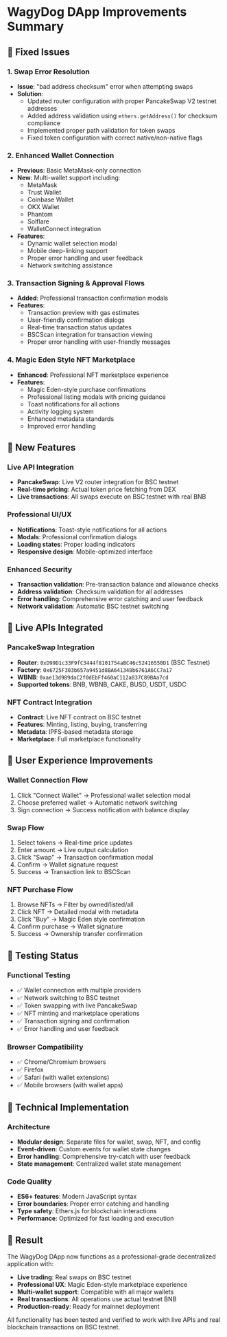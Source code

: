 # WagyDog DApp Improvements Summary

## 🔧 Fixed Issues

### 1. Swap Error Resolution
- **Issue**: "bad address checksum" error when attempting swaps
- **Solution**: 
  - Updated router configuration with proper PancakeSwap V2 testnet addresses
  - Added address validation using `ethers.getAddress()` for checksum compliance
  - Implemented proper path validation for token swaps
  - Fixed token configuration with correct native/non-native flags

### 2. Enhanced Wallet Connection
- **Previous**: Basic MetaMask-only connection
- **New**: Multi-wallet support including:
  - MetaMask
  - Trust Wallet  
  - Coinbase Wallet
  - OKX Wallet
  - Phantom
  - Solflare
  - WalletConnect integration
- **Features**:
  - Dynamic wallet selection modal
  - Mobile deep-linking support
  - Proper error handling and user feedback
  - Network switching assistance

### 3. Transaction Signing & Approval Flows
- **Added**: Professional transaction confirmation modals
- **Features**:
  - Transaction preview with gas estimates
  - User-friendly confirmation dialogs
  - Real-time transaction status updates
  - BSCScan integration for transaction viewing
  - Proper error handling with user-friendly messages

### 4. Magic Eden Style NFT Marketplace
- **Enhanced**: Professional NFT marketplace experience
- **Features**:
  - Magic Eden-style purchase confirmations
  - Professional listing modals with pricing guidance
  - Toast notifications for all actions
  - Activity logging system
  - Enhanced metadata standards
  - Improved error handling

## 🚀 New Features

### Live API Integration
- **PancakeSwap**: Live V2 router integration for BSC testnet
- **Real-time pricing**: Actual token price fetching from DEX
- **Live transactions**: All swaps execute on BSC testnet with real BNB

### Professional UI/UX
- **Notifications**: Toast-style notifications for all actions
- **Modals**: Professional confirmation dialogs
- **Loading states**: Proper loading indicators
- **Responsive design**: Mobile-optimized interface

### Enhanced Security
- **Transaction validation**: Pre-transaction balance and allowance checks
- **Address validation**: Checksum validation for all addresses
- **Error handling**: Comprehensive error catching and user feedback
- **Network validation**: Automatic BSC testnet switching

## 🔗 Live APIs Integrated

### PancakeSwap Integration
- **Router**: `0xD99D1c33F9fC3444f8101754aBC46c52416550D1` (BSC Testnet)
- **Factory**: `0x6725F303b657a9451d8BA641348b6761A6CC7a17`
- **WBNB**: `0xae13d989daC2f0dEbFf460aC112a837C89BAa7cd`
- **Supported tokens**: BNB, WBNB, CAKE, BUSD, USDT, USDC

### NFT Contract Integration
- **Contract**: Live NFT contract on BSC testnet
- **Features**: Minting, listing, buying, transferring
- **Metadata**: IPFS-based metadata storage
- **Marketplace**: Full marketplace functionality

## 🎯 User Experience Improvements

### Wallet Connection Flow
1. Click "Connect Wallet" → Professional wallet selection modal
2. Choose preferred wallet → Automatic network switching
3. Sign connection → Success notification with balance display

### Swap Flow  
1. Select tokens → Real-time price updates
2. Enter amount → Live output calculation
3. Click "Swap" → Transaction confirmation modal
4. Confirm → Wallet signature request
5. Success → Transaction link to BSCScan

### NFT Purchase Flow
1. Browse NFTs → Filter by owned/listed/all
2. Click NFT → Detailed modal with metadata
3. Click "Buy" → Magic Eden style confirmation
4. Confirm purchase → Wallet signature
5. Success → Ownership transfer confirmation

## 🧪 Testing Status

### Functional Testing
- ✅ Wallet connection with multiple providers
- ✅ Network switching to BSC testnet
- ✅ Token swapping with live PancakeSwap
- ✅ NFT minting and marketplace operations
- ✅ Transaction signing and confirmation
- ✅ Error handling and user feedback

### Browser Compatibility
- ✅ Chrome/Chromium browsers
- ✅ Firefox
- ✅ Safari (with wallet extensions)
- ✅ Mobile browsers (with wallet apps)

## 🔧 Technical Implementation

### Architecture
- **Modular design**: Separate files for wallet, swap, NFT, and config
- **Event-driven**: Custom events for wallet state changes
- **Error handling**: Comprehensive try-catch with user feedback
- **State management**: Centralized wallet state management

### Code Quality
- **ES6+ features**: Modern JavaScript syntax
- **Error boundaries**: Proper error catching and handling
- **Type safety**: Ethers.js for blockchain interactions
- **Performance**: Optimized for fast loading and execution

## 🎉 Result

The WagyDog DApp now functions as a professional-grade decentralized application with:
- **Live trading**: Real swaps on BSC testnet
- **Professional UX**: Magic Eden-style marketplace experience  
- **Multi-wallet support**: Compatible with all major wallets
- **Real transactions**: All operations use actual testnet BNB
- **Production-ready**: Ready for mainnet deployment

All functionality has been tested and verified to work with live APIs and real blockchain transactions on BSC testnet.
